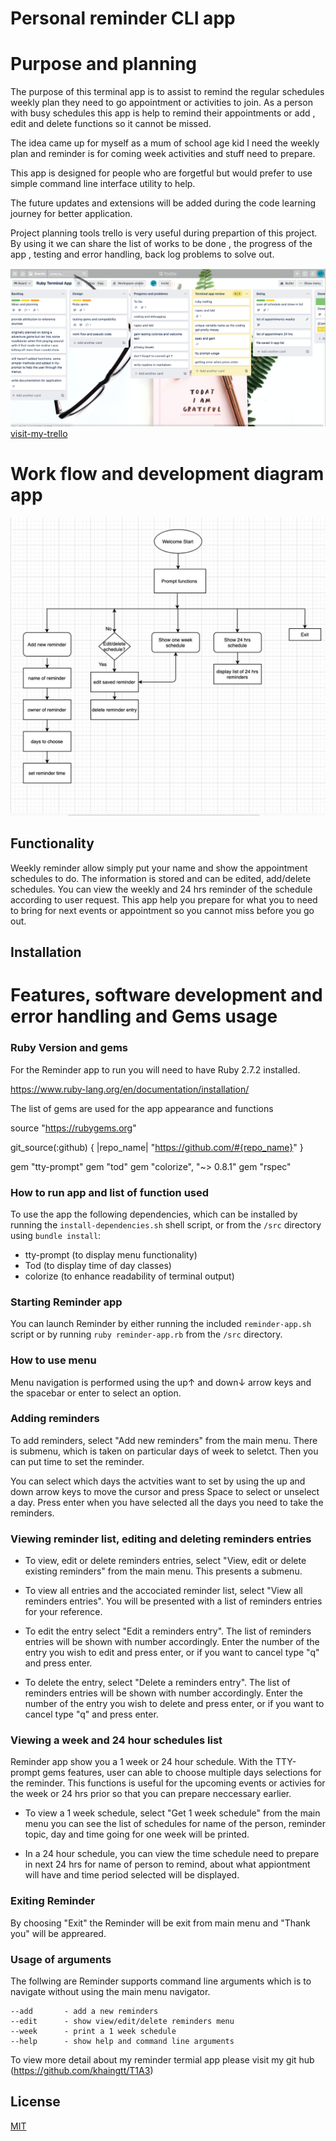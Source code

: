 # Personal reminder CLI app

# Purpose and planning 

The purpose of this terminal app is to assist to remind the regular schedules weekly plan they need to go appointment or activities to join. As a person with busy schedules this app is help to remind their appointments or add , edit and delete functions so it cannot be missed.

The idea came up for myself as a mum of school age kid I need the weekly plan and reminder is for coming week activities and stuff need to prepare.

This app is designed for people who are forgetful but would prefer to use simple command line interface utility to help.

The future updates and extensions will be added during the code learning journey for better application.

Project planning tools trello is very useful during prepartion of this project. By using it we can share the list of works to be done , the progress of the app , testing and error handling, back log problems to solve out.

![trello](./terminal-app-trello.png)
[visit-my-trello](https://trello.com/b/yEwz2P8M/ruby-terminal-app)

# Work flow and development diagram app

![workflow](./terminal-app-workflow.png)

## Functionality

Weekly reminder allow simply put your name and show the appointment schedules to do. The information is stored and can be edited, add/delete schedules. You can view the weekly and 24 hrs reminder of the schedule according to user request. This app help you prepare for what you to need to bring for next events or appointment so you cannot miss before you go out.

## Installation 
# Features, software development and error handling and Gems usage

### Ruby Version and gems

For the Reminder app to run you will need to have Ruby 2.7.2 installed.

https://www.ruby-lang.org/en/documentation/installation/

The list of gems are used for the app appearance and functions

source "https://rubygems.org"

git_source(:github) { |repo_name| "https://github.com/#{repo_name}" }

gem "tty-prompt"
gem "tod"
gem "colorize", "~> 0.8.1"
gem "rspec"

### How to run app and list of function used

To use the app  the following dependencies, which can be installed by running the  ```install-dependencies.sh``` shell script, or from the ```/src``` directory using ```bundle install```:

- tty-prompt (to display menu functionality)
- Tod (to display time of day classes)
- colorize (to enhance readability of terminal output)

### Starting Reminder app

You can launch Reminder by either running the included ```reminder-app.sh``` script or by running ```ruby reminder-app.rb``` from the ```/src``` directory.

### How to use menu

Menu navigation is performed using the up↑ and down↓ arrow keys and the spacebar or enter to select an option.

### Adding reminders

To add reminders, select "Add new reminders" from the main menu. There is submenu, which is taken on particular days of week to seletct. Then you can put time to set the reminder.

You can select which days the actvities want to set by using the up and down arrow keys to move the cursor and press Space to select or unselect a day. Press enter when you have selected all the days you need to take the reminders.

### Viewing reminder list, editing and deleting reminders entries

- To view, edit or delete reminders entries, select "View, edit or delete existing reminders" from the main menu. This presents a submenu.

- To view all entries and the accociated reminder list, select "View all reminders entries". You will be presented with a list of reminders entries for your reference.

- To edit the entry select "Edit a reminders entry". The list of reminders entries will be shown with number accordingly. Enter the number of the entry you wish to edit and press enter, or if you want to cancel type "q" and press enter.

- To delete the entry, select "Delete a reminders entry". The list of reminders entries will be shown with number accordingly. Enter the number of the entry you wish to delete and press enter, or if you want to cancel type "q" and press enter.

### Viewing a week and 24 hour schedules list

Reminder app show you a 1 week or 24 hour schedule. With the TTY-prompt gems features, user can able to choose multiple days selections for the reminder. This functions is useful for the upcoming events or activies for the week or 24 hrs prior so that you can prepare neccessary earlier.

- To view a 1 week schedule, select "Get 1 week schedule" from the main menu you can see the list of schedules for name of the person, reminder topic, day and time going for one week will be printed.

- In a 24 hour schedule, you can view the time schedule need to prepare in next 24 hrs for name of person to remind, about what appiontment will have and time period selected will be displayed.

### Exiting Reminder

By choosing "Exit" the Reminder will be exit from main menu and "Thank you" will be appreared.

### Usage of arguments

The follwing are Reminder supports command line arguments which is to navigate without using the main menu navigator.
```
--add       - add a new reminders
--edit      - show view/edit/delete reminders menu
--week      - print a 1 week schedule
--help      - show help and command line arguments
```

To view more detail about my reminder termial app please visit my git hub (https://github.com/khaingtt/T1A3)

## License

[MIT](https://choosealicense.com/licenses/mit/)
